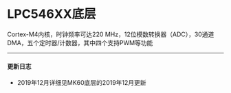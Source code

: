 # LPC546XX底层

Cortex-M4内核，时钟频率可达220 MHz，12位模数转换器（ADC），30通道DMA，五个定时器/计数器，其中四个支持PWM等功能

---

#### 更新日志
+ 2019年12月详细见MK60底层的2019年12月更新
